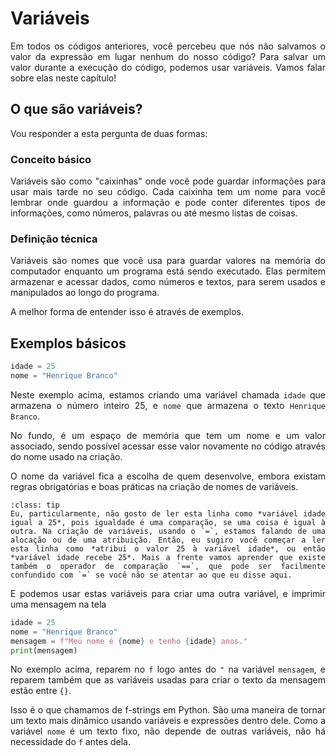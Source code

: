 # Variáveis

<div style="text-align: justify">

Em todos os códigos anteriores, você percebeu que nós não salvamos o valor da expressão em lugar nenhum do nosso código? Para salvar um valor durante a execução do código, podemos usar variáveis. Vamos falar sobre elas neste capítulo!

## O que são variáveis?

Vou responder a esta pergunta de duas formas:

### Conceito básico

Variáveis são como "caixinhas" onde você pode guardar informações para usar mais tarde no seu código. Cada caixinha tem um nome para você lembrar onde guardou a informação e pode conter diferentes tipos de informações, como números, palavras ou até mesmo listas de coisas.

### Definição técnica

Variáveis são nomes que você usa para guardar valores na memória do computador enquanto um programa está sendo executado. Elas permitem armazenar e acessar dados, como números e textos, para serem usados e manipulados ao longo do programa.

A melhor forma de entender isso é através de exemplos.

## Exemplos básicos

```python
idade = 25
nome = "Henrique Branco"
```

Neste exemplo acima, estamos criando uma variável chamada `idade` que armazena o número inteiro 25, e `nome` que armazena o texto `Henrique Branco`.

No fundo, é um espaço de memória que tem um nome e um valor associado, sendo possível acessar esse valor novamente no código através do nome usado na criação.

O nome da variável fica a escolha de quem desenvolve, embora existam regras obrigatórias e boas práticas na criação de nomes de variáveis.

```{admonition} Dica de ouro
:class: tip
Eu, particularmente, não gosto de ler esta linha como *variável idade igual a 25*, pois igualdade é uma comparação, se uma coisa é igual à outra. Na criação de variáveis, usando o `=`, estamos falando de uma alocação ou de uma atribuição. Então, eu sugiro você começar a ler esta linha como *atribui o valor 25 à variável idade*, ou então *variável idade recebe 25*. Mais a frente vamos aprender que existe também o operador de comparação `==`, que pode ser facilmente confundido com `=` se você não se atentar ao que eu disse aqui.
```

E podemos usar estas variáveis para criar uma outra variável, e imprimir uma mensagem na tela

```python
idade = 25
nome = "Henrique Branco"
mensagem = f"Meu nome é {nome} e tenho {idade} anos."
print(mensagem)
```

No exemplo acima, reparem no `f` logo antes do `"` na variável `mensagem`, e reparem também que as variáveis usadas para criar o texto da mensagem estão entre `{}`.

Isso é o que chamamos de f-strings em Python. São uma maneira de tornar um texto mais dinâmico usando variáveis e expressões dentro dele. Como a variável `nome` é um texto fixo, não depende de outras variáveis, não há necessidade do `f` antes dela.

</div>
